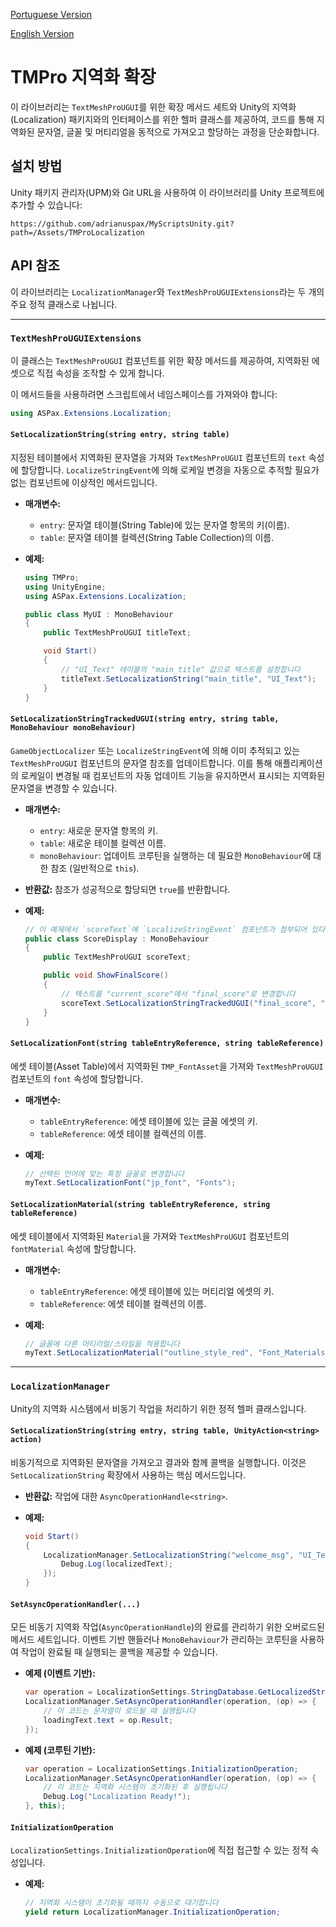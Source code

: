 [Portuguese Version](../README.md)

[English Version](./README.en-US.md)

# TMPro 지역화 확장

이 라이브러리는 `TextMeshProUGUI`를 위한 확장 메서드 세트와 Unity의 지역화(Localization) 패키지와의 인터페이스를 위한 헬퍼 클래스를 제공하여, 코드를 통해 지역화된 문자열, 글꼴 및 머티리얼을 동적으로 가져오고 할당하는 과정을 단순화합니다.

## 설치 방법

Unity 패키지 관리자(UPM)와 Git URL을 사용하여 이 라이브러리를 Unity 프로젝트에 추가할 수 있습니다:

```
https://github.com/adrianuspax/MyScriptsUnity.git?path=/Assets/TMProLocalization
```

## API 참조

이 라이브러리는 `LocalizationManager`와 `TextMeshProUGUIExtensions`라는 두 개의 주요 정적 클래스로 나뉩니다.

---

### `TextMeshProUGUIExtensions`

이 클래스는 `TextMeshProUGUI` 컴포넌트를 위한 확장 메서드를 제공하여, 지역화된 에셋으로 직접 속성을 조작할 수 있게 합니다.

이 메서드들을 사용하려면 스크립트에서 네임스페이스를 가져와야 합니다:
```csharp
using ASPax.Extensions.Localization;
```

#### **`SetLocalizationString(string entry, string table)`**
지정된 테이블에서 지역화된 문자열을 가져와 `TextMeshProUGUI` 컴포넌트의 `text` 속성에 할당합니다. `LocalizeStringEvent`에 의해 로케일 변경을 자동으로 추적할 필요가 없는 컴포넌트에 이상적인 메서드입니다.

*   **매개변수:**
    *   `entry`: 문자열 테이블(String Table)에 있는 문자열 항목의 키(이름).
    *   `table`: 문자열 테이블 컬렉션(String Table Collection)의 이름.

*   **예제:**
    ```csharp
    using TMPro;
    using UnityEngine;
    using ASPax.Extensions.Localization;

    public class MyUI : MonoBehaviour
    {
        public TextMeshProUGUI titleText;

        void Start()
        {
            // "UI_Text" 테이블의 "main_title" 값으로 텍스트를 설정합니다
            titleText.SetLocalizationString("main_title", "UI_Text");
        }
    }
    ```

#### **`SetLocalizationStringTrackedUGUI(string entry, string table, MonoBehaviour monoBehaviour)`**
`GameObjectLocalizer` 또는 `LocalizeStringEvent`에 의해 이미 추적되고 있는 `TextMeshProUGUI` 컴포넌트의 문자열 참조를 업데이트합니다. 이를 통해 애플리케이션의 로케일이 변경될 때 컴포넌트의 자동 업데이트 기능을 유지하면서 표시되는 지역화된 문자열을 변경할 수 있습니다.

*   **매개변수:**
    *   `entry`: 새로운 문자열 항목의 키.
    *   `table`: 새로운 테이블 컬렉션 이름.
    *   `monoBehaviour`: 업데이트 코루틴을 실행하는 데 필요한 `MonoBehaviour`에 대한 참조 (일반적으로 `this`).

*   **반환값:** 참조가 성공적으로 할당되면 `true`를 반환합니다.

*   **예제:**
    ```csharp
    // 이 예제에서 `scoreText`에 `LocalizeStringEvent` 컴포넌트가 첨부되어 있다고 가정합니다.
    public class ScoreDisplay : MonoBehaviour
    {
        public TextMeshProUGUI scoreText;

        public void ShowFinalScore()
        {
            // 텍스트를 "current_score"에서 "final_score"로 변경합니다
            scoreText.SetLocalizationStringTrackedUGUI("final_score", "UI_Text", this);
        }
    }
    ```

#### **`SetLocalizationFont(string tableEntryReference, string tableReference)`**
에셋 테이블(Asset Table)에서 지역화된 `TMP_FontAsset`을 가져와 `TextMeshProUGUI` 컴포넌트의 `font` 속성에 할당합니다.

*   **매개변수:**
    *   `tableEntryReference`: 에셋 테이블에 있는 글꼴 에셋의 키.
    *   `tableReference`: 에셋 테이블 컬렉션의 이름.

*   **예제:**
    ```csharp
    // 선택된 언어에 맞는 특정 글꼴로 변경합니다
    myText.SetLocalizationFont("jp_font", "Fonts");
    ```

#### **`SetLocalizationMaterial(string tableEntryReference, string tableReference)`**
에셋 테이블에서 지역화된 `Material`을 가져와 `TextMeshProUGUI` 컴포넌트의 `fontMaterial` 속성에 할당합니다.

*   **매개변수:**
    *   `tableEntryReference`: 에셋 테이블에 있는 머티리얼 에셋의 키.
    *   `tableReference`: 에셋 테이블 컬렉션의 이름.

*   **예제:**
    ```csharp
    // 글꼴에 다른 머티리얼/스타일을 적용합니다
    myText.SetLocalizationMaterial("outline_style_red", "Font_Materials");
    ```

---

### `LocalizationManager`

Unity의 지역화 시스템에서 비동기 작업을 처리하기 위한 정적 헬퍼 클래스입니다.

#### **`SetLocalizationString(string entry, string table, UnityAction<string> action)`**
비동기적으로 지역화된 문자열을 가져오고 결과와 함께 콜백을 실행합니다. 이것은 `SetLocalizationString` 확장에서 사용하는 핵심 메서드입니다.

*   **반환값:** 작업에 대한 `AsyncOperationHandle<string>`.

*   **예제:**
    ```csharp
    void Start()
    {
        LocalizationManager.SetLocalizationString("welcome_msg", "UI_Text", (localizedText) => {
            Debug.Log(localizedText);
        });
    }
    ```

#### **`SetAsyncOperationHandler(...)`**
모든 비동기 지역화 작업(`AsyncOperationHandle`)의 완료를 관리하기 위한 오버로드된 메서드 세트입니다. 이벤트 기반 핸들러나 `MonoBehaviour`가 관리하는 코루틴을 사용하여 작업이 완료될 때 실행되는 콜백을 제공할 수 있습니다.

*   **예제 (이벤트 기반):**
    ```csharp
    var operation = LocalizationSettings.StringDatabase.GetLocalizedStringAsync("UI_Text", "loading");
    LocalizationManager.SetAsyncOperationHandler(operation, (op) => {
        // 이 코드는 문자열이 로드될 때 실행됩니다
        loadingText.text = op.Result;
    });
    ```

*   **예제 (코루틴 기반):**
    ```csharp
    var operation = LocalizationSettings.InitializationOperation;
    LocalizationManager.SetAsyncOperationHandler(operation, (op) => {
        // 이 코드는 지역화 시스템이 초기화된 후 실행됩니다
        Debug.Log("Localization Ready!");
    }, this);
    ```

#### **`InitializationOperation`**
`LocalizationSettings.InitializationOperation`에 직접 접근할 수 있는 정적 속성입니다.

*   **예제:**
    ```csharp
    // 지역화 시스템이 초기화될 때까지 수동으로 대기합니다
    yield return LocalizationManager.InitializationOperation;
    ```
